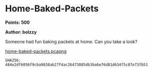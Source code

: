 # Home-Baked-Packets
**Points: 500**

**Author: bolzzy**

Someone had fun baking packets at home. Can you take a look?

[home-baked-packets.pcapng](home-baked-packets.pcapng)
```
SHA256: 484e2df6056f9cba9038ab27f4ac26473085db3ba6e76d81d634f5c87e73fb51
```
